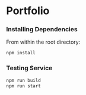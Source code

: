 
# Portfolio

### Installing Dependencies

From within the root directory:

```sh
npm install
```

### Testing Service

```sh
npm run build
npm run start
```